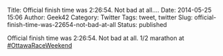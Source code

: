 Title: Official finish time was 2:26:54. Not bad at all....
Date: 2014-05-25 15:06
Author: Geek42
Category: Twitter
Tags: tweet, twitter
Slug: official-finish-time-was-22654-not-bad-at-all
Status: published

Official finish time was 2:26:54. Not bad at all. 1/2 marathon at
[\#OttawaRaceWeekend](http://twitter.com/search?q=%23OttawaRaceWeekend)
